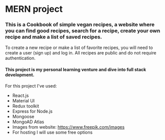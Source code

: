 # MERN project

### This is a Cookbook of simple vegan recipes, a website where you can find good recipes, search for a recipe, create your own recipe and make a list of saved recipes.

To create a new recipe or make a list of favorite recipes, you will need to create a user (sign up) and log in. All recipes are public and do not require authentication.

#### This project is my personal learning venture and dive into full stack development.

For this project I've used:

- React.js
- Material UI
- Redux toolkit
- Express for Node.js
- Mongoose
- MongoAD Atlas
- Images from website: https://www.freepik.com/images
- For hosting I will use some free options
